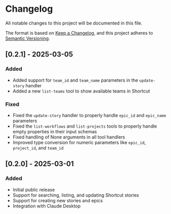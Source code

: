 # Changelog

All notable changes to this project will be documented in this file.

The format is based on [Keep a Changelog](https://keepachangelog.com/en/1.0.0/),
and this project adheres to [Semantic Versioning](https://semver.org/spec/v2.0.0.html).

## [0.2.1] - 2025-03-05

### Added

- Added support for `team_id` and `team_name` parameters in the `update-story` handler
- Added a new `list-teams` tool to show available teams in Shortcut

### Fixed

- Fixed the `update-story` handler to properly handle `epic_id` and `epic_name` parameters
- Fixed the `list-workflows` and `list-projects` tools to properly handle empty properties in their input schemas
- Fixed handling of None arguments in all tool handlers
- Improved type conversion for numeric parameters like `epic_id`, `project_id`, and `team_id`

## [0.2.0] - 2025-03-01

### Added

- Initial public release
- Support for searching, listing, and updating Shortcut stories
- Support for creating new stories and epics
- Integration with Claude Desktop
